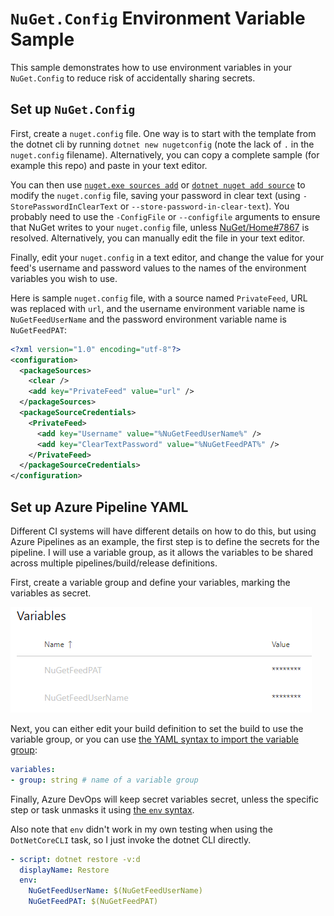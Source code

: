 # `NuGet.Config` Environment Variable Sample

This sample demonstrates how to use environment variables in your `NuGet.Config` to reduce risk of accidentally sharing secrets.

## Set up `NuGet.Config`

First, create a `nuget.config` file. One way is to start with the template from the dotnet cli by running `dotnet new nugetconfig` (note the lack of `.` in the `nuget.config` filename). Alternatively, you can copy a complete sample (for example this repo) and paste in your text editor.

You can then use [`nuget.exe sources add`](https://docs.microsoft.com/nuget/reference/cli-reference/cli-ref-sources) or [`dotnet nuget add source`](https://docs.microsoft.com/dotnet/core/tools/dotnet-nuget-add-source) to modify the `nuget.config` file, saving your password in clear text (using `-StorePasswordInClearText` or `--store-password-in-clear-text`). You probably need to use the `-ConfigFile` or `--configfile` arguments to ensure that NuGet writes to your `nuget.config` file, unless [NuGet/Home#7867](https://github.com/NuGet/Home/issues/7867) is resolved. Alternatively, you can manually edit the file in your text editor.

Finally, edit your `nuget.config` in a text editor, and change the value for your feed's username and password values to the names of the environment variables you wish to use.

Here is sample `nuget.config` file, with a source named `PrivateFeed`, URL was replaced with `url`, and the username environment variable name is `NuGetFeedUserName` and the password environment variable name is `NuGetFeedPAT`:

```xml
<?xml version="1.0" encoding="utf-8"?>
<configuration>
  <packageSources>
    <clear />
    <add key="PrivateFeed" value="url" />
  </packageSources>
  <packageSourceCredentials>
    <PrivateFeed>
      <add key="Username" value="%NuGetFeedUserName%" />
      <add key="ClearTextPassword" value="%NuGetFeedPAT%" />
    </PrivateFeed>
  </packageSourceCredentials>
</configuration>
```

## Set up Azure Pipeline YAML

Different CI systems will have different details on how to do this, but using Azure Pipelines as an example, the first step is to define the secrets for the pipeline. I will use a variable group, as it allows the variables to be shared across multiple pipelines/build/release definitions.

First, create a variable group and define your variables, marking the variables as secret.

![Image showing variable group with two variables, `NuGetFeedUserName` and `NuGetFeedPAT`](docs/variable_group.png)

Next, you can either edit your build definition to set the build to use the variable group, or you can use [the YAML syntax to import the variable group](https://docs.microsoft.com/azure/devops/pipelines/yaml-schema?view=azure-devops&tabs=example%2Cparameter-schema#variables):

```yaml
variables:
- group: string # name of a variable group
```

Finally, Azure DevOps will keep secret variables secret, unless the specific step or task unmasks it using [the `env` syntax](https://docs.microsoft.com/azure/devops/pipelines/process/variables?view=azure-devops&tabs=yaml%2Cbatch#secret-variables).

Also note that `env` didn't work in my own testing when using the `DotNetCoreCLI` task, so I just invoke the dotnet CLI directly.

```yaml
- script: dotnet restore -v:d
  displayName: Restore
  env:
    NuGetFeedUserName: $(NuGetFeedUserName)
    NuGetFeedPAT: $(NuGetFeedPAT)
```
